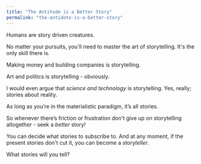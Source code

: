 ```yaml
---
title: "The Antitode is a Better Story"
permalink: "the-antidote-is-a-better-story"
---
```

Humans are story driven creatures. 

No matter your pursuits, you'll need to master the art of storytelling. It's the only skill there is.

Making money and building companies is storytelling. 

Art and politics is storytelling - obviously.

I would even argue that *science and technology* is storytelling. Yes, really; stories about reality.

As long as you’re in the materialistic paradigm, it’s all stories.

So whenever there’s friction or frustration don't give up on storytelling altogether - seek a *better* story!

You can decide what stories to subscribe to. And at any moment, if the present stories don't cut it, you can become a story*teller*. 

What stories will you tell?